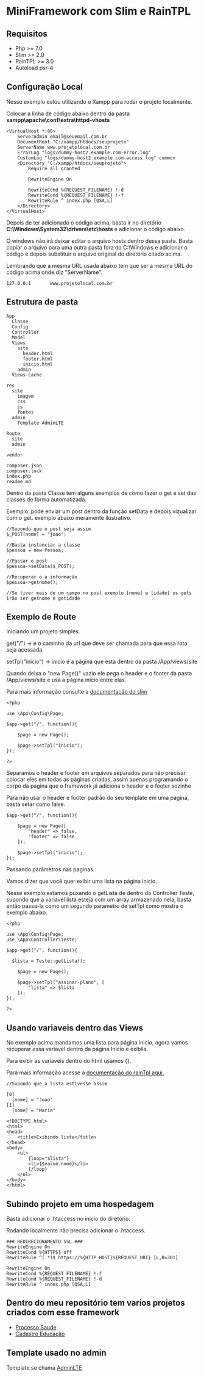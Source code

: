 <h1>MiniFramework com Slim e RainTPL</h1>

<h2>Requisitos</h2>

<ul>
  <li>Php >= 7.0</li>
  <li>Slim >= 2.0</li>
  <li>RainTPL >= 3.0</li>
  <li>Autoload psr-4</li>
</ul>

<h2>Configuração Local</h2>

<p>Nesse exemplo estou utilizando o Xampp para rodar o projeto localmente.</p>
<p>Colocar a linha de código abaixo dentro da pasta <strong>xampp\apache\conf\extra\httpd-vhosts</strong></p>

```
<VirtualHost *:80>
    ServerAdmin email@seuemail.com.br
    DocumentRoot "C:/xampp/htdocs/seuprojeto"
    ServerName www.projetolocal.com.br
    ErrorLog "logs/dummy-host2.example.com-error.log"
    CustomLog "logs/dummy-host2.example.com-access.log" common
    <Directory "C:/xampp/htdocs/seuprojeto">
        Require all granted

        RewriteEngine On

        RewriteCond %{REQUEST_FILENAME} !-d
        RewriteCond %{REQUEST_FILENAME} !-f
        RewriteRule ^ index.php [QSA,L]
    </Directory>
</VirtualHost>
```

<p>Depois de ter adicionado o código acima, basta ir no diretório <strong>C:\Windows\System32\drivers\etc\hosts</strong> e adicionar o código abaixo.</p>
<p>O windows não irá deixar editar o arquivo hosts dentro dessa pasta. Basta copiar o arquivo para uma outra pasta fora do C:\Windows e adicionar o código e depois substituir o arquivo original do diretório citado acima.</p>
<p>Lembrando que a mesma URL usada abaixo tem que ser a mesma URL do código acima onde diz "ServerName".</p>

```
127.0.0.1		www.projetolocal.com.br
```

<h2>Estrutura de pasta</h2>

```	
App
  Classe
  Config
  Controller
  Model
  Views
    site
      header.html
      footer.html
      inicio.html
    admin
  Views-cache

res
  site
    imagem
    css
    js
    fontes
  admin
    Template AdminLTE

Route
  site
  admin

vendor

composer.json
composer.lock
index.php
readme.md
```

<p>Dentro da pasta Classe tem alguns exemplos de como fazer o get e set das classes de forma automatizada.</p>
<p>Exemplo: pode enviar um post dentro da função setData e depois vizualizar com o get. exemplo abaixo meramente ilustrativo.</p>

```
//Supondo que o post seja assim
$_POST[nome] = "joao";

//Basta instanciar a classe
$pessoa = new Pessoa;

//Passar o post
$pessoa->setData($_POST);

//Recuperar o a informação
$pessoa->getnome();

//Se tiver mais de um campo no post exemplo [nome] e [idade] os gets irão ser getnome e getidade
```

<h2>Exemplo de Route</h2>

<p>Iniciando um projeto simples.</p>
<p>get("/") -> é o caminho da url que deve ser chamada para que essa rota seja acessada.</p>
<p>setTpl("inicio") -> inicio é a página que esta dentro da pasta /App/views/site</p>
<p>Quando deixa o "new Page()" vazio ele pega o header e o footer da pasta /App/views/site e usa a página inicio entre elas.</p>
<p>Para mais informação consulte a <a href="https://www.slimframework.com/docs/v2/">documentação do slim</a></p>

```
<?php

use \App\Config\Page;

$app->get("/", function(){

	$page = new Page();

	$page->setTpl("inicio");
});

?>
```

<p>Separamos o header e footer em arquivos separados para não precisar colocar eles em todas as páginas criadas, assim apenas programando o corpo da pagina que o framework já adiciona o header e o footer sozinho</p>
<p>Para não usar o header e footer padrão do seu template em uma página, basta setar como false.</p>

```
$app->get("/", function(){

	$page = new Page([
		"header" => false,
		"footer" => false
	]);

	$page->setTpl("inicio");
});
```

<p>Passando parâmetros nas paginas.</p>
<p>Vamos dizer que você quer exibir uma lista na página inicio.</p>
<p>Nesse exemplo estamos puxando o getLista de dentro do Controller Teste, supondo que a variavel lista esteja com um array armazenado nela, basta então passa-la como um segundo parametro de setTpl como mostra o exemplo abaixo.</p>

```
<?php

use \App\Config\Page;
use \App\Controller\Teste;

$app->get("/", function(){
	
  $lista = Teste::getLista();

	$page = new Page();

	$page->setTpl("assinar-plano", [
		"lista" => $lista
	]);
});

?>
```

<h2>Usando variaveis dentro das Views</h2>

<p>No exemplo acima mandamos uma lista para página inicio, agora vamos recuperar essa variavel dentro da página Inicio e exibila.</p>
<p>Para exibir as variaveis dentro do html usamos {}.</p>
<p>Para mais informação acesse a <a href="https://github.com/feulf/raintpl/wiki/Documentation-for-web-designers">documentação do rainTpl aqui.</a></p>

```
//Supondo que a lista estivesse assim

[0]
  [nome] = "Joao"
[1]
  [nome] = "Maria"

<!DOCTYPE html>
<html>
<head>
	<title>Exibindo lista</title>
</head>
<body>
	<ul>
		{loop="$lista"}
		<li>{$value.nome}</li>
		{/loop}
	</ul>
</body>
</html>
```

<h2>Subindo projeto em uma hospedagem</h2>

<p>Basta adicionar o .htaccess no inicio do diretório.</p>
<p>Rodando localmente não precisa adicionar o .htaccess.</p>

```
### REDIRECIONAMENTO SSL ###
RewriteEngine On
RewriteCond %{HTTPS} off
RewriteRule ^(.*)$ https://%{HTTP_HOST}%{REQUEST_URI} [L,R=301]

RewriteEngine On
RewriteCond %{REQUEST_FILENAME} !-f
RewriteCond %{REQUEST_FILENAME} !-d
RewriteRule ^ index.php [QSA,L]
```

<h2>Dentro do meu repositório tem varios projetos criados com esse framework</h2>
<ul>
  <li>
    <a href="https://github.com/igorrogi1603/Processo-seletivo-emergencial-saude-2020">Processo Saude</a>
  </li>
  <li>
    <a href="https://github.com/igorrogi1603/form-cadastro-educacao">Cadastro Educação</a>
  </li>
</ul>

<h2>Template usado no admin</h2>

<p>Template se chama <a href="https://adminlte.io/themes/AdminLTE/documentation/index.html#introduction">AdminLTE</a></p>
